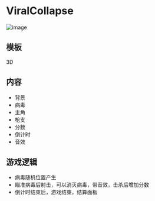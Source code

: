 # ViralCollapse
![image](https://user-images.githubusercontent.com/23046289/231208606-97298efe-1e84-4901-932e-70ad383e89c1.png)

## 模板
3D

## 内容
- 背景
- 病毒
- 主角
- 枪支
- 分数
- 倒计时
- 音效

## 游戏逻辑
- 病毒随机位置产生
- 瞄准病毒后射击，可以消灭病毒，带音效，击杀后增加分数
- 倒计时结束后，游戏结束，结算面板
